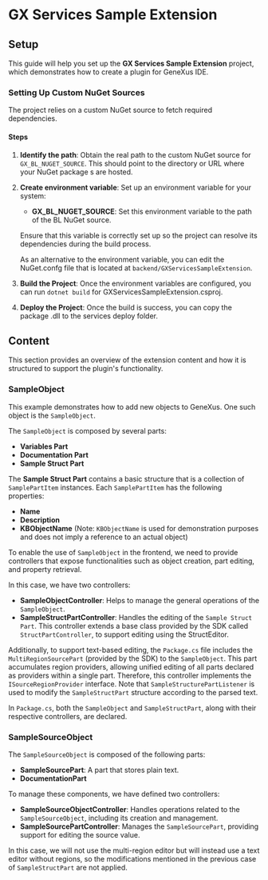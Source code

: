 # GX Services Sample Extension

## Setup

This guide will help you set up the **GX Services Sample Extension** project, which demonstrates how to create a plugin for GeneXus IDE.

### Setting Up Custom NuGet Sources

The project relies on a custom NuGet source to fetch required dependencies.

#### Steps

1. **Identify the path**: Obtain the real path to the custom NuGet source for `GX_BL_NUGET_SOURCE`. This should point to the directory or URL where your NuGet package s are hosted.

2. **Create environment variable**: Set up an environment variable for your system:

   - **GX_BL_NUGET_SOURCE**: Set this environment variable to the path of the BL NuGet source.

   Ensure that this variable is correctly set up so the project can resolve its dependencies during the build process.

   As an alternative to the environment variable, you can edit the NuGet.confg file that is located at `backend/GXServicesSampleExtension`.

3. **Build the Project**: Once the environment variables are configured, you can run ```dotnet build``` for GXServicesSampleExtension.csproj. 

4. **Deploy the Project**: Once the build is success, you can copy the package .dll to the services deploy folder.

## Content

This section provides an overview of the extension content and how it is structured to support the plugin's functionality.

### SampleObject

This example demonstrates how to add new objects to GeneXus. One such object is the `SampleObject`.

The `SampleObject` is composed by several parts:
- **Variables Part**
- **Documentation Part**
- **Sample Struct Part**

The **Sample Struct Part** contains a basic structure that is a collection of `SamplePartItem` instances. Each `SamplePartItem` has the following properties:
- **Name**
- **Description**
- **KBObjectName** (Note: `KBObjectName` is used for demonstration purposes and does not imply a reference to an actual object)

To enable the use of `SampleObject` in the frontend, we need to provide controllers that expose functionalities such as object creation, part editing, and property retrieval.

In this case, we have two controllers:
- **SampleObjectController**: Helps to manage the general operations of the `SampleObject`.
- **SampleStructPartController**: Handles the editing of the `Sample Struct Part`. This controller extends a base class provided by the SDK called `StructPartController`, to support editing using the StructEditor.

Additionally, to support text-based editing, the `Package.cs` file includes the `MultiRegionSourcePart` (provided by the SDK) to the `SampleObject`. This part accumulates region providers, allowing unified editing of all parts declared as providers within a single part. Therefore, this controller implements the `ISourceRegionProvider` interface. Note that `SampleStructurePartListener` is used to modify the `SampleStructPart` structure according to the parsed text.


In `Package.cs`, both the `SampleObject` and `SampleStructPart`, along with their respective controllers, are declared.

### SampleSourceObject

The `SampleSourceObject` is composed of the following parts:
- **SampleSourcePart**: A part that stores plain text.
- **DocumentationPart**

To manage these components, we have defined two controllers:
- **SampleSourceObjectController**: Handles operations related to the `SampleSourceObject`, including its creation and management.
- **SampleSourcePartController**: Manages the `SampleSourcePart`, providing support for editing the source value.

In this case, we will not use the multi-region editor but will instead use a text editor without regions, so the modifications mentioned in the previous case of `SampleStructPart` are not applied.

